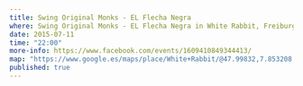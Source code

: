 ```yaml
---
title: Swing Original Monks - EL Flecha Negra
where: Swing Original Monks - EL Flecha Negra in White Rabbit, Freiburg
date: 2015-07-11
time: "22:00"
more-info: https://www.facebook.com/events/1609410849344413/
map: "https://www.google.es/maps/place/White+Rabbit/@47.99832,7.853208,17z/data=!3m1!4b1!4m2!3m1!1s0x47911c9ba710aecb:0xa518ac30b32992aa"
published: true
---
```

